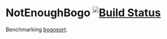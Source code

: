NotEnoughBogo [![Build Status](https://travis-ci.org/matiaslindgren/not-enough-bogo.svg?branch=master)](https://travis-ci.org/matiaslindgren/not-enough-bogo)
=============================================================================================================================================================

Benchmarking [bogosort](https://en.wikipedia.org/wiki/Bogosort).

